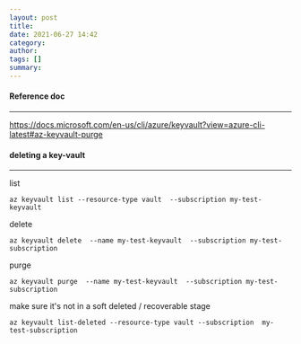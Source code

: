 ```yaml
---
layout: post
title: 
date: 2021-06-27 14:42
category: 
author: 
tags: []
summary: 
---
```


#### Reference doc
---
https://docs.microsoft.com/en-us/cli/azure/keyvault?view=azure-cli-latest#az-keyvault-purge

#### deleting a key-vault 
---


list
```
az keyvault list --resource-type vault  --subscription my-test-keyvault
```


delete 
```
az keyvault delete  --name my-test-keyvault  --subscription my-test-subscription
```


purge 
```
az keyvault purge  --name my-test-keyvault  --subscription my-test-subscription
```


make sure it's not in a soft deleted / recoverable stage 
```
az keyvault list-deleted --resource-type vault --subscription  my-test-subscription
```


